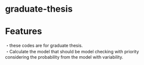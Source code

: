 # graduate-thesis

# Features
・these codes are for graduate thesis. <br>
・Calculate the model that should be model checking with priority considering the probability from the model with variability.
